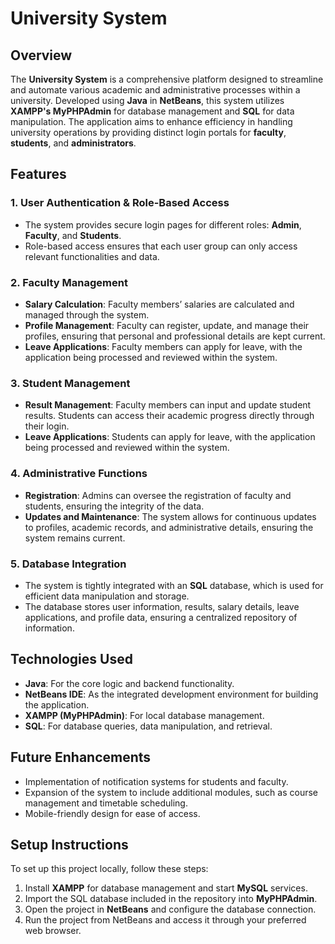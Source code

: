 # University System

## Overview
The **University System** is a comprehensive platform designed to streamline and automate various academic and administrative processes within a university. Developed using **Java** in **NetBeans**, this system utilizes **XAMPP's MyPHPAdmin** for database management and **SQL** for data manipulation. The application aims to enhance efficiency in handling university operations by providing distinct login portals for **faculty**, **students**, and **administrators**.

## Features

### 1. **User Authentication & Role-Based Access**
- The system provides secure login pages for different roles: **Admin**, **Faculty**, and **Students**.
- Role-based access ensures that each user group can only access relevant functionalities and data.

### 2. **Faculty Management**
- **Salary Calculation**: Faculty members’ salaries are calculated and managed through the system.
- **Profile Management**: Faculty can register, update, and manage their profiles, ensuring that personal and professional details are kept current.
- **Leave Applications**: Faculty members can apply for leave, with the application being processed and reviewed within the system.

### 3. **Student Management**
- **Result Management**: Faculty members can input and update student results. Students can access their academic progress directly through their login.
- **Leave Applications**: Students can apply for leave, with the application being processed and reviewed within the system.

### 4. **Administrative Functions**
- **Registration**: Admins can oversee the registration of faculty and students, ensuring the integrity of the data.
- **Updates and Maintenance**: The system allows for continuous updates to profiles, academic records, and administrative details, ensuring the system remains current.

### 5. **Database Integration**
- The system is tightly integrated with an **SQL** database, which is used for efficient data manipulation and storage.
- The database stores user information, results, salary details, leave applications, and profile data, ensuring a centralized repository of information.

## Technologies Used
- **Java**: For the core logic and backend functionality.
- **NetBeans IDE**: As the integrated development environment for building the application.
- **XAMPP (MyPHPAdmin)**: For local database management.
- **SQL**: For database queries, data manipulation, and retrieval.

## Future Enhancements
- Implementation of notification systems for students and faculty.
- Expansion of the system to include additional modules, such as course management and timetable scheduling.
- Mobile-friendly design for ease of access.

## Setup Instructions
To set up this project locally, follow these steps:
1. Install **XAMPP** for database management and start **MySQL** services.
2. Import the SQL database included in the repository into **MyPHPAdmin**.
3. Open the project in **NetBeans** and configure the database connection.
4. Run the project from NetBeans and access it through your preferred web browser.
